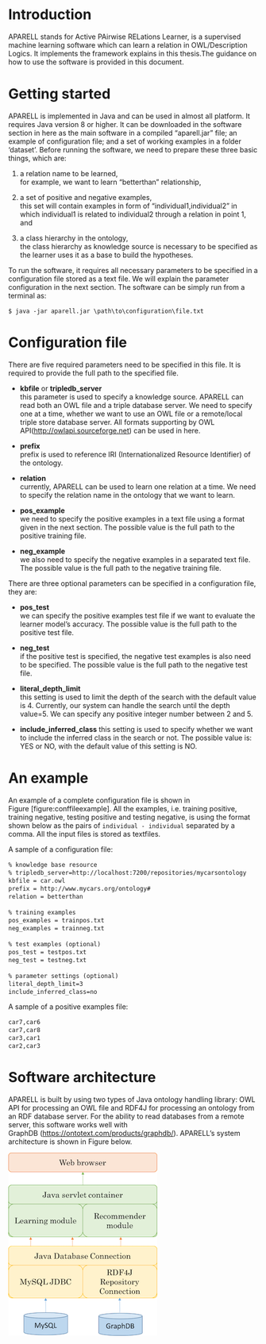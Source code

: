 Introduction
============

APARELL stands for Active PAirwise RELations Learner, is a supervised
machine learning software which can learn a relation in OWL/Description
Logics. It implements the framework explains in this thesis.The guidance
on how to use the software is provided in this document.

Getting started
===============

APARELL is implemented in Java and can be used in almost all platform.
It requires Java version 8 or higher. It can be downloaded in the
software section in here as the main
software in a compiled “aparell.jar” file; an example of configuration
file; and a set of working examples in a folder ‘dataset’. Before
running the software, we need to prepare these three basic things, which
are:

1.  a relation name to be learned,\
    for example, we want to learn “betterthan” relationship,

2.  a set of positive and negative examples,\
    this set will contain examples in form of “individual1,individual2”
    in which individual1 is related to individual2 through a relation in
    point 1, and

3.  a class hierarchy in the ontology,\
    the class hierarchy as knowledge source is necessary to be specified
    as the learner uses it as a base to build the hypotheses.

To run the software, it requires all necessary parameters to be
specified in a configuration file stored as a text file. We will explain
the parameter configuration in the next section. The software can be
simply run from a terminal as:

    $ java -jar aparell.jar \path\to\configuration\file.txt

Configuration file
==================

There are five required parameters need to be specified in this file. It
is required to provide the full path to the specified file.

-   **kbfile** or **tripledb\_server**\
    this parameter is used to specify a knowledge source. APARELL can
    read both an OWL file and a triple database server. We need to
    specify one at a time, whether we want to use an OWL file or a
    remote/local triple store database server. All formats supporting by
    OWL API(http://owlapi.sourceforge.net) can be used in here.

-   **prefix**\
    prefix is used to reference IRI (Internationalized Resource
    Identifier) of the ontology.

-   **relation**\
    currently, APARELL can be used to learn one relation at a time. We
    need to specify the relation name in the ontology that we want to
    learn.

-   **pos\_example**\
    we need to specify the positive examples in a text file using a
    format given in the next section. The possible value is the full
    path to the positive training file.

-   **neg\_example**\
    we also need to specify the negative examples in a separated text
    file. The possible value is the full path to the negative training
    file.

There are three optional parameters can be specified in a configuration
file, they are:

-   **pos\_test**\
    we can specify the positive examples test file if we want to
    evaluate the learner model’s accuracy. The possible value is the
    full path to the positive test file.

-   **neg\_test**\
    if the positive test is specified, the negative test examples is
    also need to be specified. The possible value is the full path to
    the negative test file.

-   **literal\_depth\_limit**\
    this setting is used to limit the depth of the search with the
    default value is 4. Currently, our system can handle the search
    until the depth value=5. We can specify any positive integer number
    between 2 and 5.

-   **include\_inferred\_class** this setting is used to specify whether
    we want to include the inferred class in the search or not. The
    possible value is: YES or NO, with the default value of this setting
    is NO.

An example
==========

An example of a complete configuration file is shown in
Figure [figure:conffileexample]. All the examples, i.e. training
positive, training negative, testing positive and testing negative, is
using the format shown below as the pairs of
`individual - individual` separated by a comma. All the input files is
stored as textfiles.


A sample of a configuration file:
```
% knowledge base resource
% tripledb_server=http://localhost:7200/repositories/mycarsontology
kbfile = car.owl
prefix = http://www.mycars.org/ontology#
relation = betterthan

% training examples
pos_examples = trainpos.txt
neg_examples = trainneg.txt

% test examples (optional)
pos_test = testpos.txt
neg_test = testneg.txt

% parameter settings (optional)
literal_depth_limit=3
include_inferred_class=no
```
A sample of a positive examples file:
```
car7,car6
car7,car8
car3,car1
car2,car3
```


Software architecture
=====================

APARELL is built by using two types of Java ontology handling library:
OWL API for processing an OWL file and RDF4J for processing an ontology
from an RDF database server. For the ability to read databases from a
remote server, this software works well with GraphDB (https://ontotext.com/products/graphdb/). 
APARELL’s system architecture is shown in Figure below.

<img src="systemarchitecture.png">



